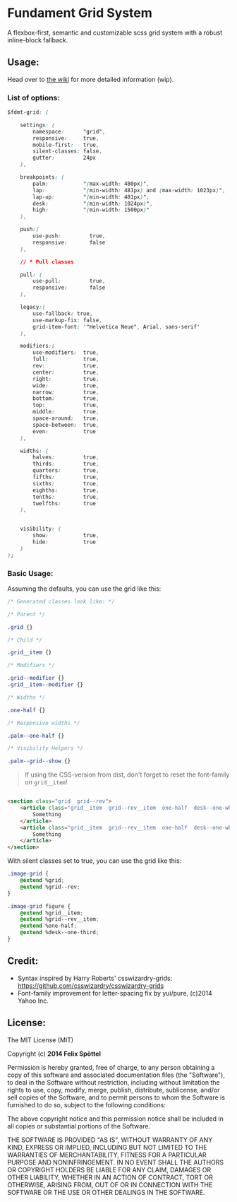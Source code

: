 # Fundament Grid System

A flexbox-first, semantic and customizable scss grid system with a robust inline-block fallback.

## Usage:

Head over to [the wiki](https://github.com/felics/fundament.grid/wiki) for more detailed information (wip).

### List of options:

```css
$fdmt-grid: (

    settings: (
        namespace:      "grid",
        responsive:     true,
        mobile-first:   true,
        silent-classes: false,
        gutter:         24px
    ),

    breakpoints: (
        palm:           "(max-width: 480px)",
        lap:            "(min-width: 481px) and (max-width: 1023px)",
        lap-up:         "(min-width: 481px)",
        desk:           "(min-width: 1024px)",
        high:           "(min-width: 1500px)"
    ),

    push:(
        use-push:         true,
        responsive:       false
    ),

    // * Pull classes

    pull: (
        use-pull:         true,
        responsive:       false
    ),

    legacy:(
        use-fallback: true,
        use-markup-fix: false,
        grid-item-font: '"Helvetica Neue", Arial, sans-serif'
    ),

    modifiers:(
        use-modifiers:  true,
        full:           true,
        rev:            true,
        center:         true,
        right:          true,
        wide:           true,
        narrow:         true,
        bottom:         true,
        top:            true,
        middle:         true,
        space-around:   true,
        space-between:  true,
        even:           true
    ),

    widths: (
        halves:         true,
        thirds:         true,
        quarters:       true,
        fifths:         true,
        sixths:         true,
        eighths:        true,
        tenths:         true,
        twelfths:       true
    ),


    visibility: (
        show:           true,
        hide:           true
    )
);
```

### Basic Usage:

Assuming the defaults, you can use the grid like this:

```css
/* Generated classes look like: */

/* Parent */

.grid {}

/* Child */

.grid__item {}

/* Modifiers */

.grid--modifier {}
.grid__item--modifier {}

/* Widths */

.one-half {}

/* Responsive widths */

.palm--one-half {}

/* Visibility Helpers */

.palm--grid--show {}

```

> If using the CSS-version from dist, don't forget to reset the font-family on `grid__item`!

```html

<section class="grid  grid--rev">
    <article class="grid__item  grid--rev__item  one-half  desk--one-whole">
        Something
    </article>
    <article class="grid__item  grid--rev__item  one-half  desk--one-whole">
        Something
    </article>
</section>

```

With silent classes set to true, you can use the grid like this:

```css
.image-grid {
    @extend %grid;
    @extend %grid--rev;
}

.image-grid figure {
    @extend %grid__item;
    @extend %grid--rev__item;
    @extend %one-half;
    @extend %desk--one-third;
}

```

## Credit:

 - Syntax inspired by Harry Roberts' csswizardry-grids: https://github.com/csswizardry/csswizardry-grids
 - Font-family improvement for letter-spacing fix by yui/pure, (c)2014 Yahoo Inc.

## License:

The MIT License (MIT)

Copyright (c) **2014 Felix Spöttel**

Permission is hereby granted, free of charge, to any person obtaining a copy
of this software and associated documentation files (the "Software"), to deal
in the Software without restriction, including without limitation the rights
to use, copy, modify, merge, publish, distribute, sublicense, and/or sell
copies of the Software, and to permit persons to whom the Software is
furnished to do so, subject to the following conditions:

The above copyright notice and this permission notice shall be included in all
copies or substantial portions of the Software.

THE SOFTWARE IS PROVIDED "AS IS", WITHOUT WARRANTY OF ANY KIND, EXPRESS OR
IMPLIED, INCLUDING BUT NOT LIMITED TO THE WARRANTIES OF MERCHANTABILITY,
FITNESS FOR A PARTICULAR PURPOSE AND NONINFRINGEMENT. IN NO EVENT SHALL THE
AUTHORS OR COPYRIGHT HOLDERS BE LIABLE FOR ANY CLAIM, DAMAGES OR OTHER
LIABILITY, WHETHER IN AN ACTION OF CONTRACT, TORT OR OTHERWISE, ARISING FROM,
OUT OF OR IN CONNECTION WITH THE SOFTWARE OR THE USE OR OTHER DEALINGS IN THE
SOFTWARE.